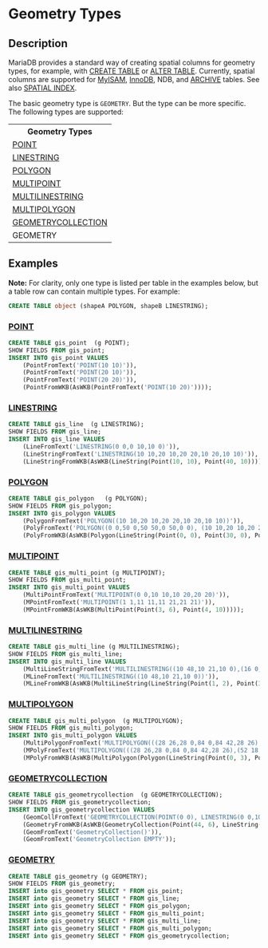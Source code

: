 # Geometry Types

## Description

MariaDB provides a standard way of creating spatial columns for geometry types,
for example, with [CREATE TABLE](/sql-statements-structure/sql-statements/data-definition/create/create-table) or [ALTER TABLE](/sql-statements-structure/sql-statements/data-definition/alter/alter-table).
Currently, spatial columns are supported for [MyISAM](/kb/en/myisam/), [InnoDB](/columns-storage-engines-and-plugins/storage-engines/innodb), NDB, and [ARCHIVE](/columns-storage-engines-and-plugins/storage-engines/archive)
tables. See also [SPATIAL INDEX](/kb/en/spatial/).

The basic geometry type is `GEOMETRY`. But the type can be more specific. The following types are supported:

<table><tbody><tr><th>Geometry Types</th></tr>
<tr><td><a href="/kb/en/point/">POINT</a></td></tr>
<tr><td><a href="/kb/en/linestring/">LINESTRING</a></td></tr>
<tr><td><a href="/kb/en/polygon/">POLYGON</a></td></tr>
<tr><td><a href="/kb/en/multipoint/">MULTIPOINT</a></td></tr>
<tr><td><a href="/kb/en/multilinestring/">MULTILINESTRING</a></td></tr>
<tr><td><a href="/kb/en/multipolygon/">MULTIPOLYGON</a></td></tr>
<tr><td><a href="/kb/en/geometrycollection/">GEOMETRYCOLLECTION</a></td></tr>
<tr><td>GEOMETRY</td></tr>
</tbody></table>

## Examples

<strong>Note:</strong> For clarity, only one type is listed per table in the examples below, but a table
row can contain multiple types. For example:

```sql
CREATE TABLE object (shapeA POLYGON, shapeB LINESTRING);
```

### [POINT](/sql-statements-structure/geographic-geometric-features/geometry-constructors/point)

```sql
CREATE TABLE gis_point  (g POINT);
SHOW FIELDS FROM gis_point;
INSERT INTO gis_point VALUES
    (PointFromText('POINT(10 10)')),
    (PointFromText('POINT(20 10)')),
    (PointFromText('POINT(20 20)')),
    (PointFromWKB(AsWKB(PointFromText('POINT(10 20)'))));
```

### [LINESTRING](/sql-statements-structure/geographic-geometric-features/geometry-constructors/linestring)

```sql
CREATE TABLE gis_line  (g LINESTRING);
SHOW FIELDS FROM gis_line;
INSERT INTO gis_line VALUES
    (LineFromText('LINESTRING(0 0,0 10,10 0)')),
    (LineStringFromText('LINESTRING(10 10,20 10,20 20,10 20,10 10)')),
    (LineStringFromWKB(AsWKB(LineString(Point(10, 10), Point(40, 10)))));
```

### [POLYGON](/sql-statements-structure/geographic-geometric-features/geometry-constructors/polygon)

```sql
CREATE TABLE gis_polygon   (g POLYGON);
SHOW FIELDS FROM gis_polygon;
INSERT INTO gis_polygon VALUES
    (PolygonFromText('POLYGON((10 10,20 10,20 20,10 20,10 10))')),
    (PolyFromText('POLYGON((0 0,50 0,50 50,0 50,0 0), (10 10,20 10,20 20,10 20,10 10))')),
    (PolyFromWKB(AsWKB(Polygon(LineString(Point(0, 0), Point(30, 0), Point(30, 30), Point(0, 0))))));
```

### [MULTIPOINT](/sql-statements-structure/geographic-geometric-features/geometry-constructors/multipoint)

```sql
CREATE TABLE gis_multi_point (g MULTIPOINT);
SHOW FIELDS FROM gis_multi_point;
INSERT INTO gis_multi_point VALUES
    (MultiPointFromText('MULTIPOINT(0 0,10 10,10 20,20 20)')),
    (MPointFromText('MULTIPOINT(1 1,11 11,11 21,21 21)')),
    (MPointFromWKB(AsWKB(MultiPoint(Point(3, 6), Point(4, 10)))));
```

### [MULTILINESTRING](/sql-statements-structure/geographic-geometric-features/geometry-constructors/multilinestring)

```sql
CREATE TABLE gis_multi_line (g MULTILINESTRING);
SHOW FIELDS FROM gis_multi_line;
INSERT INTO gis_multi_line VALUES
    (MultiLineStringFromText('MULTILINESTRING((10 48,10 21,10 0),(16 0,16 23,16 48))')),
    (MLineFromText('MULTILINESTRING((10 48,10 21,10 0))')),
    (MLineFromWKB(AsWKB(MultiLineString(LineString(Point(1, 2), Point(3, 5)), LineString(Point(2, 5), Point(5, 8), Point(21, 7))))));
```

### [MULTIPOLYGON](/sql-statements-structure/geographic-geometric-features/geometry-constructors/multipolygon)

```sql
CREATE TABLE gis_multi_polygon  (g MULTIPOLYGON);
SHOW FIELDS FROM gis_multi_polygon;
INSERT INTO gis_multi_polygon VALUES
    (MultiPolygonFromText('MULTIPOLYGON(((28 26,28 0,84 0,84 42,28 26),(52 18,66 23,73 9,48 6,52 18)),((59 18,67 18,67 13,59 13,59 18)))')),
    (MPolyFromText('MULTIPOLYGON(((28 26,28 0,84 0,84 42,28 26),(52 18,66 23,73 9,48 6,52 18)),((59 18,67 18,67 13,59 13,59 18)))')),
    (MPolyFromWKB(AsWKB(MultiPolygon(Polygon(LineString(Point(0, 3), Point(3, 3), Point(3, 0), Point(0, 3)))))));
```

### [GEOMETRYCOLLECTION](/sql-statements-structure/geographic-geometric-features/geometry-constructors/geometrycollection)

```sql
CREATE TABLE gis_geometrycollection  (g GEOMETRYCOLLECTION);
SHOW FIELDS FROM gis_geometrycollection;
INSERT INTO gis_geometrycollection VALUES
    (GeomCollFromText('GEOMETRYCOLLECTION(POINT(0 0), LINESTRING(0 0,10 10))')),
    (GeometryFromWKB(AsWKB(GeometryCollection(Point(44, 6), LineString(Point(3, 6), Point(7, 9)))))),
    (GeomFromText('GeometryCollection()')),
    (GeomFromText('GeometryCollection EMPTY'));
```

### [GEOMETRY](/kb/en/geometry/)

```sql
CREATE TABLE gis_geometry (g GEOMETRY);
SHOW FIELDS FROM gis_geometry;
INSERT into gis_geometry SELECT * FROM gis_point;
INSERT into gis_geometry SELECT * FROM gis_line;
INSERT into gis_geometry SELECT * FROM gis_polygon;
INSERT into gis_geometry SELECT * FROM gis_multi_point;
INSERT into gis_geometry SELECT * FROM gis_multi_line;
INSERT into gis_geometry SELECT * FROM gis_multi_polygon;
INSERT into gis_geometry SELECT * FROM gis_geometrycollection;
```
